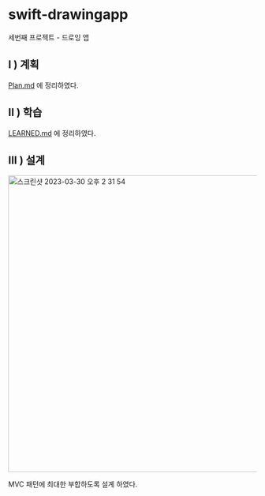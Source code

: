 # swift-drawingapp
세번째 프로젝트 - 드로잉 앱

## I ) 계획 

[Plan.md](https://github.com/HG-SONG/swift-drawingapp/blob/main/Plan.md) 에 정리하였다. 

## II ) 학습 

[LEARNED.md](https://github.com/HG-SONG/swift-drawingapp/blob/main/LEARNED.md) 에 정리하였다. 

## III ) 설계 

<img width="601" alt="스크린샷 2023-03-30 오후 2 31 54" src="https://user-images.githubusercontent.com/88966578/228738830-74a0e768-1871-4d4e-8be6-ca910336f869.png">

MVC 패턴에 최대한 부합하도록 설계 하였다. 

